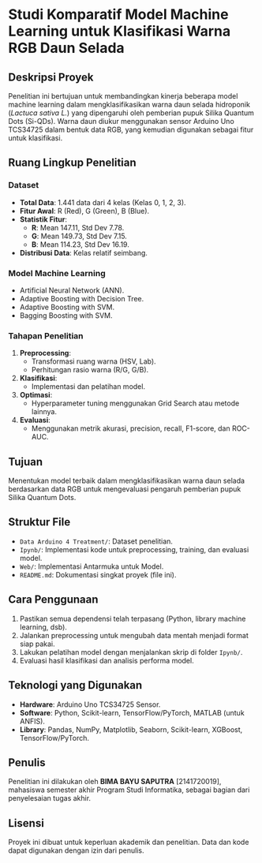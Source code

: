 # Studi Komparatif Model Machine Learning untuk Klasifikasi Warna RGB Daun Selada

## Deskripsi Proyek
Penelitian ini bertujuan untuk membandingkan kinerja beberapa model machine learning dalam mengklasifikasikan warna daun selada hidroponik (*Lactuca sativa L.*) yang dipengaruhi oleh pemberian pupuk Silika Quantum Dots (Si-QDs). Warna daun diukur menggunakan sensor Arduino Uno TCS34725 dalam bentuk data RGB, yang kemudian digunakan sebagai fitur untuk klasifikasi.

## Ruang Lingkup Penelitian
### Dataset
- **Total Data**: 1.441 data dari 4 kelas (Kelas 0, 1, 2, 3).
- **Fitur Awal**: R (Red), G (Green), B (Blue).
- **Statistik Fitur**:  
  - **R**: Mean 147.11, Std Dev 7.78.  
  - **G**: Mean 149.73, Std Dev 7.15.  
  - **B**: Mean 114.23, Std Dev 16.19.  
- **Distribusi Data**: Kelas relatif seimbang.

### Model Machine Learning
- Artificial Neural Network (ANN).
- Adaptive Boosting with Decision Tree.
- Adaptive Boosting with SVM.
- Bagging Boosting with SVM.

### Tahapan Penelitian
1. **Preprocessing**:
   - Transformasi ruang warna (HSV, Lab).
   - Perhitungan rasio warna (R/G, G/B).
2. **Klasifikasi**:
   - Implementasi dan pelatihan model.
3. **Optimasi**:
   - Hyperparameter tuning menggunakan Grid Search atau metode lainnya.
4. **Evaluasi**:
   - Menggunakan metrik akurasi, precision, recall, F1-score, dan ROC-AUC.

## Tujuan
Menentukan model terbaik dalam mengklasifikasikan warna daun selada berdasarkan data RGB untuk mengevaluasi pengaruh pemberian pupuk Silika Quantum Dots.

## Struktur File
- `Data Arduino 4 Treatment/`: Dataset penelitian.
- `Ipynb/`: Implementasi kode untuk preprocessing, training, dan evaluasi model.
- `Web/`: Implementasi Antarmuka untuk Model.
- `README.md`: Dokumentasi singkat proyek (file ini).

## Cara Penggunaan
1. Pastikan semua dependensi telah terpasang (Python, library machine learning, dsb).
2. Jalankan preprocessing untuk mengubah data mentah menjadi format siap pakai.
3. Lakukan pelatihan model dengan menjalankan skrip di folder `Ipynb/`.
4. Evaluasi hasil klasifikasi dan analisis performa model.

## Teknologi yang Digunakan
- **Hardware**: Arduino Uno TCS34725 Sensor.
- **Software**: Python, Scikit-learn, TensorFlow/PyTorch, MATLAB (untuk ANFIS).
- **Library**: Pandas, NumPy, Matplotlib, Seaborn, Scikit-learn, XGBoost, TensorFlow/PyTorch.

## Penulis
Penelitian ini dilakukan oleh **BIMA BAYU SAPUTRA** [2141720019], mahasiswa semester akhir Program Studi Informatika, sebagai bagian dari penyelesaian tugas akhir.

## Lisensi
Proyek ini dibuat untuk keperluan akademik dan penelitian. Data dan kode dapat digunakan dengan izin dari penulis.